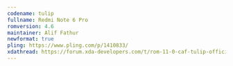 ```yaml
---
codename: tulip
fullname: Redmi Note 6 Pro
romversion: 4.6
maintainer: Alif Fathur
newformat: true
pling: https://www.pling.com/p/1410833/
xdathread: https://forum.xda-developers.com/t/rom-11-0-caf-tulip-official-conqueros-4-2-raven-for-redmi-note-6-pro.4274939/
---
```

